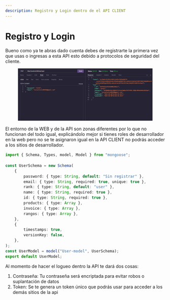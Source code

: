 ```yaml
---
description: Registro y Login dentro de el API CLIENT
---
```


# Registro y Login

Bueno como ya  te abras dado cuenta debes de registrarte la primera vez que usas o ingresas a esta API esto debido a protocolos de seguridad del cliente.

<figure><img src="../../.gitbook/assets/Captura de pantalla 2023-09-08 120750.png" alt=""><figcaption></figcaption></figure>

El entorno de la WEB y de la API son zonas diferentes por lo que no funcionan del todo igual, explicándolo mejor si tienes roles de desarrollador en la web pero no se te asignaron igual en la API CLIENT no podrás acceder a los sitios de desarrollador.

```typescript
import { Schema, Types, model, Model } from "mongoose";

const UserSchema = new Schema(
	{
		password: { type: String, default: "Sin registrar" },
		email: { type: String, required: true, unique: true },
		rank: { type: String, default: "user" },
		name: { type: String, required: true },
		id: { type: String, required: true },
		products: { type: Array },
		invoice: { type: Array },
		rangos: { type: Array },
	},
	{
		timestamps: true,
		versionKey: false,
	},
);
const UserModel = model("User-model", UserSchema);
export default UserModel;
```

Al momento de hacer el logueo dentro la API te dará dos cosas:

1. Contraseña: Tu contraseña será encriptada para evitar robos o suplantación de datos
2. Token: Se te genera un token único que podrás usar para acceder a los demás sitios de la api

